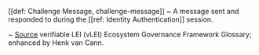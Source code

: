 [[def: Challenge Message, challenge-message]]
~ A message sent and responded to during the [[ref: Identity Authentication]] session.

~ [Source](https://www.gleif.org/vlei/introducing-the-vlei-ecosystem-governance-framework/2023-12-15_vlei-egf-v2.0-glossary_v1.3_final.pdf) verifiable LEI (vLEI) Ecosystem Governance Framework Glossary; enhanced by Henk van Cann.